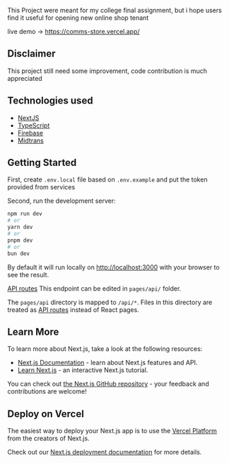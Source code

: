 This Project were meant for my college final assignment, but i hope users find it useful for opening new online shop tenant

live demo -> https://comms-store.vercel.app/

## Disclaimer

This project still need some improvement, code contribution is much appreciated

## Technologies used

- [NextJS](https://nextjs.org/)
- [TypeScript](https://www.typescriptlang.org/)
- [Firebase](https://firebase.google.com/docs)
- [Midtrans](https://docs.midtrans.com/)

## Getting Started

First, create `.env.local` file based on `.env.example` and put the token provided from services

Second, run the development server:

```bash
npm run dev
# or
yarn dev
# or
pnpm dev
# or
bun dev
```

By default it will run locally on [http://localhost:3000](http://localhost:3000) with your browser to see the result.

[API routes](https://nextjs.org/docs/api-routes/introduction) This endpoint can be edited in `pages/api/` folder.

The `pages/api` directory is mapped to `/api/*`. Files in this directory are treated as [API routes](https://nextjs.org/docs/api-routes/introduction) instead of React pages.

## Learn More

To learn more about Next.js, take a look at the following resources:

- [Next.js Documentation](https://nextjs.org/docs) - learn about Next.js features and API.
- [Learn Next.js](https://nextjs.org/learn) - an interactive Next.js tutorial.

You can check out [the Next.js GitHub repository](https://github.com/vercel/next.js/) - your feedback and contributions are welcome!

## Deploy on Vercel

The easiest way to deploy your Next.js app is to use the [Vercel Platform](https://vercel.com/new?utm_medium=default-template&filter=next.js&utm_source=create-next-app&utm_campaign=create-next-app-readme) from the creators of Next.js.

Check out our [Next.js deployment documentation](https://nextjs.org/docs/deployment) for more details.

